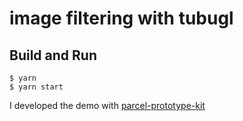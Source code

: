 # image filtering with tubugl


## Build and Run

```
$ yarn
$ yarn start
```

I developed the demo with [parcel-prototype-kit](https://github.com/kenjiSpecial/parcel-prototype-kit)
